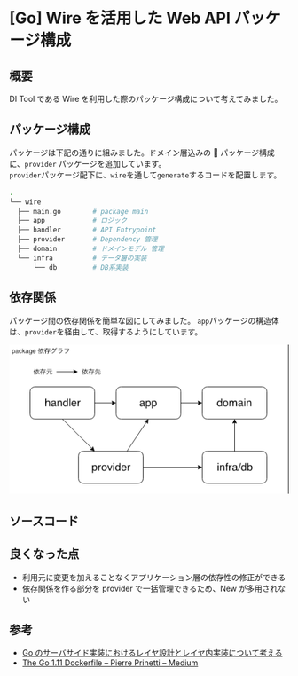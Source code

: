 # [Go] Wire を活用した Web API パッケージ構成

## 概要

DI Tool である Wire を利用した際のパッケージ構成について考えてみました。

## パッケージ構成

パッケージは下記の通りに組みました。ドメイン層込みの  パッケージ構成に、`provider` パッケージを追加しています。  
`provider`パッケージ配下に、`wire`を通して`generate`するコードを配置します。

```sh
.
└── wire
  ├── main.go        # package main
  ├── app            # ロジック
  ├── handler        # API Entrypoint
  ├── provider       # Dependency 管理
  ├── domain         # ドメインモデル 管理
  └── infra          # データ層の実装
      └── db         # DB系実装
```

## 依存関係

パッケージ間の依存関係を簡単な図にしてみました。
`app`パッケージの構造体は、`provider`を経由して、取得するようにしています。

![dependencies](./wire-api-design.png)

## ソースコード
[]()


## 良くなった点

- 利用元に変更を加えることなくアプリケーション層の依存性の修正ができる
- 依存関係を作る部分を provider で一括管理できるため、New が多用されない

## 参考

- [Go のサーバサイド実装におけるレイヤ設計とレイヤ内実装について考える](https://www.slideshare.net/pospome/go-80591000)
- [The Go 1.11 Dockerfile – Pierre Prinetti – Medium](https://medium.com/@pierreprinetti/the-go-1-11-dockerfile-a3218319d191)
